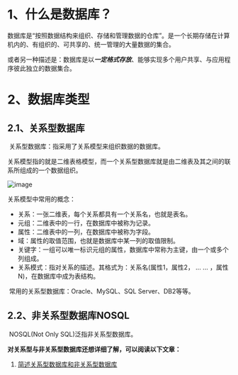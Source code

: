 # 1、什么是数据库？

​		数据库是“按照数据结构来组织、存储和管理数据的仓库”。是一个长期存储在计算机内的、有组织的、可共享的、统一管理的大量数据的集合。 

​		或者另一种描述是：数据库是以***一定格式存放***、能够实现多个用户共享、与应用程序彼此独立的数据集合。

# 2、数据库类型

## 2.1、关系型数据库

​		关系型数据库：指采用了关系模型来组织数据的数据库。

​		关系模型指的就是二维表格模型，而一个关系型数据库就是由二维表及其之间的联系所组成的一个数据组织。 

![image](https://gitlab.com/slivelove/java_manual/-/raw/master/images/2123451212.jpg)

关系模型中常用的概念：

- 关系：一张二维表，每个关系都具有一个关系名，也就是表名。
- 元组：二维表中的一行，在数据库中被称为记录。
- 属性：二维表中的一列，在数据库中被称为字段。
- 域：属性的取值范围，也就是数据库中某一列的取值限制。
- 关键字：一组可以唯一标识元组的属性，数据库中常称为主键，由一个或多个列组成。
- 关系模式：指对关系的描述。其格式为：关系名(属性1，属性2， ... ... ，属性N)，在数据库中成为表结构。



​		常用的关系型数据库：Oracle、MySQL、SQL Server、DB2等等。

## 2.2、非关系型数据库NOSQL

​		NOSQL(Not Only SQL)泛指非关系型数据库。





**对关系型与非关系型数据库还想详细了解，可以阅读以下文章：**

1. [简述关系型数据库和非关系型数据库](https://www.jianshu.com/p/fd7b422d5f93)

